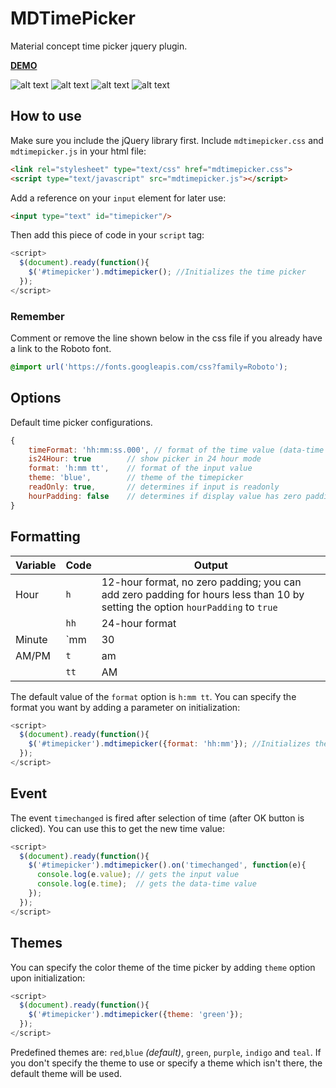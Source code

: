 MDTimePicker
========

Material concept time picker jquery plugin.

**[DEMO](https://dmuy.github.io/MDTimePicker/)**

![alt text](https://i.imgur.com/4LyivoZ.png "TimePicker: Hour")
![alt text](https://i.imgur.com/KmNOMuR.png "TimePicker: Hour 24")
![alt text](https://i.imgur.com/BACEvsl.png "TimePicker: Minute")
![alt text](https://i.imgur.com/gX35vQu.png "TimePicker: Minute 24")


## How to use
Make sure you include the jQuery library first.
Include `mdtimepicker.css` and `mdtimepicker.js` in your html file:
```html
<link rel="stylesheet" type="text/css" href="mdtimepicker.css">
<script type="text/javascript" src="mdtimepicker.js"></script>
```

Add a reference on your `input` element for later use:
```html
<input type="text" id="timepicker"/>
```

Then add this piece of code in your `script` tag:
```javascript
<script>
  $(document).ready(function(){
    $('#timepicker').mdtimepicker(); //Initializes the time picker
  });
</script>
```

### Remember
Comment or remove the line shown below in the css file if you already have a link to the Roboto font.
```css
@import url('https://fonts.googleapis.com/css?family=Roboto');
```

## Options
Default time picker configurations.
```javascript
{
    timeFormat: 'hh:mm:ss.000', // format of the time value (data-time attribute)
    is24Hour: true        // show picker in 24 hour mode
    format: 'h:mm tt',    // format of the input value
    theme: 'blue',        // theme of the timepicker
    readOnly: true,       // determines if input is readonly
    hourPadding: false    // determines if display value has zero padding for hour value less than 10 (i.e. 05:30 PM); 24-hour format has padding by default
}
```

## Formatting

| Variable      | Code         | Output  |
| ------------- |--------------|---------|
| Hour          | `h`          | 12-hour format, no zero padding; you can add zero padding for hours less than 10 by setting the option `hourPadding` to `true`  |
|               | `hh`         | 24-hour format |
| Minute        | `mm          | 30      |
| AM/PM         | `t`          | am      |
|               | `tt`         | AM      |

The default value of the `format` option is `h:mm tt`. You can specify the format you want by adding a parameter on initialization:
```javascript
<script>
  $(document).ready(function(){
    $('#timepicker').mdtimepicker({format: 'hh:mm'}); //Initializes the time picker and uses the specified format (i.e. 23:30)
  });
</script>
```

## Event
The event `timechanged` is fired after selection of time (after OK button is clicked).
You can use this to get the new time value:
```javascript
<script>
  $(document).ready(function(){
    $('#timepicker').mdtimepicker().on('timechanged', function(e){
      console.log(e.value); // gets the input value
      console.log(e.time);  // gets the data-time value
    });
  });
</script>
```

## Themes
You can specify the color theme of the time picker by adding `theme` option upon initialization:
```javascript
<script>
  $(document).ready(function(){
    $('#timepicker').mdtimepicker({theme: 'green'});
  });
</script>
```
Predefined themes are: `red`,`blue` *(default)*, `green`, `purple`, `indigo` and `teal`.
If you don't specify the theme to use or specify a theme which isn't there, the default theme will be used.
